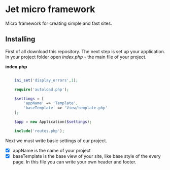 # **Jet micro framework**

Micro framework for creating simple and fast sites.

## **Installing**

First of all download this repository.
The next step is set up your application. In your project folder open *index.php* - the main file of your project.

**index.php**
```php

    ini_set('display_errors',1);

    require('autoload.php');

    $settings = [
        'appName' => 'Template',
        'baseTemplate' => 'View/template.php'
    ];

    $app = new Application($settings);

    include('routes.php');


```

Next we must write basic settings of our project.

- [x] appName is the name of your project
- [x] baseTemplate is the base view of your site, like base style of the every page. In this file you can write your own header and footer.
